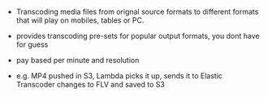 * Transcoding media files from orignal source formats to different formats that will play on mobiles, tables or PC.

* provides transcoding pre-sets for popular output formats, you dont have for guess

* pay based per minute and resolution


* e.g. MP4 pushed in S3, Lambda picks it up, sends it to Elastic Transcoder changes to FLV and saved to S3
